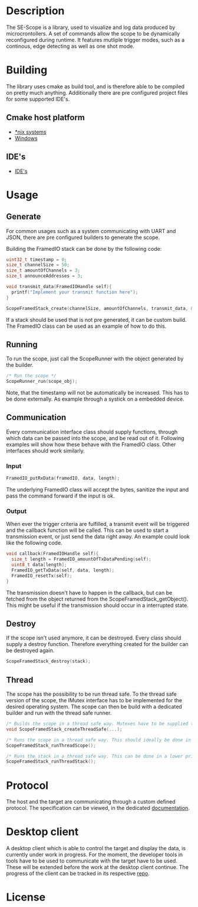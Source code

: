 # Description
The SE-Scope is a library, used to visualize and log data produced by microcrontollers. 
A set of commands allow the scope to be dynamically reconfigured during runtime.
It features mutliple trigger modes, such as a continous, edge detecting as well as one shot mode.
# Building
The library uses cmake as build tool, and is therefore able to be compiled on pretty much anything.
Additionally there are pre configured project files for some supported IDE's. 

## Cmake host platform
- [\*nix systems](https://bitbucket.org/sourceengineers/iot-scope-target/src/master/doc/build-nix.md)
- [Windows](https://bitbucket.org/sourceengineers/iot-scope-target/src/master/doc/build-windows.md)
## IDE's
- [IDE's](https://bitbucket.org/sourceengineers/iot-scope-target/src/master/doc/build-ide.md)
# Usage
## Generate
For common usages such as a system communicating with UART and JSON, there are pre configured 
builders to generate the scope. 

Building the FramedIO stack can be done by the following code:
```c
uint32_t timestamp = 0;
size_t channelSize = 50;
size_t amountOfChannels = 3;
size_t announceAddresses = 3;

void transmit_data(FramedIOHandle self){
  printf("Implement your transmit function here");
}

ScopeFramedStack_create(channelSize, amountOfChannels, transmit_data, &timestamp, announceAddresses);
```
If a stack should be used that is not pre generated, it can be custom build.
The FramedIO class can be used as an example of how to do this.
## Running
To run the scope, just call the ScopeRunner with the object generated by the builder.
```c
/* Run the scope */
ScopeRunner_run(scope_obj);
```
Note, that the timestamp will not be automatically be increased. This has to be done externally.
As example through a systick on a embedded device.
## Communication
Every communication interface class should supply functions, through which data can be passed into the scope, and be read out of it.
Following examples will show how these behave with the FramedIO class. Other interfaces should work similarly.
### Input
```c
FramedIO_putRxData(framedIO, data, length);
```
The underlying FramedIO class will accept the bytes, sanitize the input and pass the command forward if the input is ok.
### Output
When ever the trigger criteria are fulfilled, a transmit event will be triggered and the callback function will be called. This can be used to start a transmission event, or just send the data right away.
An example could look like the following code.
```c
void callback(FramedIOHandle self){
  size_t length = FramedIO_amountOfTxDataPending(self);
  uint8_t data[length];
  FramedIO_getTxData(self, data, length);
  FramedIO_resetTx(self);  
}
```
The transmission doesn't have to happen in the callback, but can be fetched from 
the object returned from the ScopeFramedStack_getObject(). This might be useful if the transmission should occur in a interrupted state.

## Destroy
If the scope isn't used anymore, it can be destroyed.
Every class should supply a destroy function. Therefore everything created for the builder can be destroyed again.
```c
ScopeFramedStack_destroy(stack);
```

## Thread
The scope has the possibility to be run thread safe.
To the thread safe version of the scope, the IMutex interface has to be implemented for the desired operating system.
The scope can then be build with a dedicated builder and run with the thread safe runner.

```c
/* Builds the scope in a thread safe way. Mutexes have to be supplied to this function. */
void ScopeFramedStack_createThreadSafe(...);

/* Runs the scope in a thread safe way. This should ideally be done in a high priority thread */
ScopeFramedStack_runThreadScope();

/* Runs the stack in a thread safe way. This can be done in a lower priority thread */
ScopeFramedStack_runThreadStack();
```
# Protocol
The host and the target are communicating through a custom defined protocol.
The specification can be viewed, in the dedicated [documentation](https://bitbucket.org/sourceengineers/iot-scope-doc/src/master/Protocol.md).
# Desktop client
A desktop client which is able to control the target and display the data, is currently under work in progress.
For the moment, the developer tools in tools have to be used to communicate with the target have to be used. These will be extended before the work at the desktop client continue.
The progress of the client can be tracked in its respective [repo](https://bitbucket.org/sourceengineers/iot-scope).
# License
